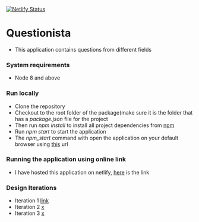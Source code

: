 [![Netlify Status](https://api.netlify.com/api/v1/badges/3ff4e086-364f-418a-b66e-b877d563b9b9/deploy-status)](https://app.netlify.com/sites/nifty-easley-667aae/deploys)

# Questionista
- This application contains questions from different fields

### System requirements
- Node 8 and above

### Run locally
- Clone the repository
- Checkout to the root folder of the package(make sure it is the folder that has a _package.json_ file for the project
- Then run _npm install_ to install all project dependencies from [npm](https://www.npmjs.com/)
- Run _npm start_ to start the application
- The _npm_start_ command with open the application on your default browser using [this](http://localhost:3000) url

### Running the application using online link
- I have hosted this application on netlify, [here](https://nifty-easley-667aae.netlify.app) is the link

### Design Iterations
- Iteration 1 [link](https://www.figma.com/proto/QHDiicuNOMbudR2lEVrei6/Untitled?node-id=3%3A504&scaling=contain)
- Iteration 2 [x]()
- Iteration 3 [x]()
